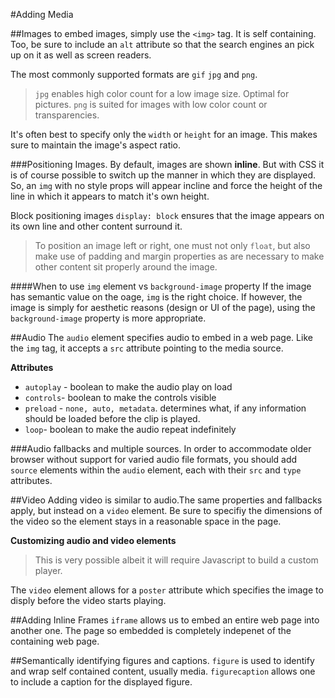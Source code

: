 #Adding Media

##Images
to embed images, simply use the `<img>` tag. It is self containing. Too, be sure to include an `alt` attribute so that the search engines an pick up on it as well as screen readers.

The most commonly supported formats are `gif` `jpg` and `png`.
> `jpg` enables high color count for a low image size. Optimal for pictures. `png` is suited for images with low color count or transparencies.

It's often best to specify only the `width` or `height` for an image. This makes sure to maintain the image's aspect ratio.

###Positioning Images.
By default, images are shown **inline**. But with CSS it is of course possible to switch up the manner in which they are displayed. So, an `img` with no style props will appear incline and force the height of the line in which it appears to match it's own height.

Block positioning images `display: block` ensures that the image appears on its own line and other content surround it. 
> To position an image left or right, one must not only `float`, but also make use of padding and margin properties as are necessary to make other content sit properly around the image.

####When to use `img` element vs `background-image` property
If the image has semantic value on the oage, `img` is the right choice. If however, the image is simply for aesthetic reasons (design or UI of the page), using the `background-image` property is more appropriate.  


##Audio
The `audio` element specifies audio to embed in a web page. Like the `img` tag, it accepts a `src` attribute pointing to the media source.

**Attributes**
* `autoplay` - boolean to make the audio play on load
* `controls`- boolean to make the controls visible
* `preload` - `none, auto, metadata`. determines what, if any information should be loaded before the clip is played. 
* `loop`- boolean to make the audio repeat indefinitely

###Audio fallbacks and multiple sources.
In order to accommodate older browser without support for varied audio file formats, you should add `source` elements within the `audio` element, each with their `src` and `type` attributes.

##Video
Adding video is similar to audio.The same properties and fallbacks apply, but instead on a `video` element. Be sure to specifiy the dimensions of the video so the element stays in a reasonable space in the page. 

**Customizing audio and video elements**
> This is very possible albeit it will require Javascript to build a custom player.

The `video` element allows for a `poster` attribute which specifies the image to disply before the video starts playing.

##Adding Inline Frames
`iframe` allows us to embed an entire web page into another one. The page so embedded is completely indepenet of the containing web page.

##Semantically identifying figures and captions.
`figure` is used to identify and wrap self contained content, usually media. `figurecaption` allows one to include a caption for the displayed figure.
